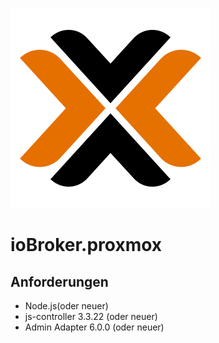 ![Logo](../../admin/proxmox.png)

# ioBroker.proxmox

## Anforderungen
- Node.js(oder neuer)
- js-controller 3.3.22 (oder neuer)
- Admin Adapter 6.0.0 (oder neuer)
